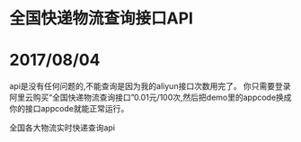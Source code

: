 # 全国快递物流查询接口API

# 2017/08/04
api是没有任何问题的,不能查询是因为我的aliyun接口次数用完了。
你只需要登录阿里云购买“全国快递物流查询接口”0.01元/100次,然后把demo里的appcode换成你的接口appcode就能正常运行。

全国各大物流实时快递查询api


